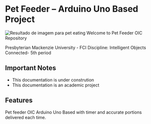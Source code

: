 # Pet Feeder – Arduino Uno Based Project

![Resultado de imagem para pet eating](https://pv-web-01t.s3.amazonaws.com/wordpress/wp-content/uploads/2013/12/Pets-that-Dont-Chew-Their-Food.jpg)
Welcome to Pet Feeder OIC Repository 

Presbyterian Mackenzie University - FCI 
Discipline: Intelligent Objects Connected- 5th period

## Important Notes

-   This documentation is under constrution
- This documentation is an academic project

## Features

 Pet feeder OIC Arduino Uno Based with timer and accurate portions delivered each time.
 
